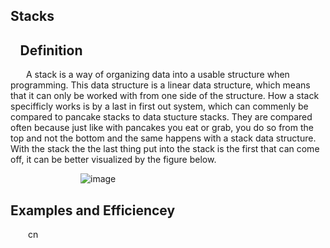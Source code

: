 ## Stacks

## &ensp; Definition
&emsp;&ensp; A stack is a way of organizing data into a usable structure when programming. This data structure is a linear data structure, which means that it can only be worked with from one side of the structure. How a stack specifficly works is by a last in first out system, which can commenly be compared to pancake stacks to data stucture stacks. They are compared often because just like with pancakes you eat or grab, you do so from the top and not the bottom and the same happens with a stack data structure. With the stack the the last thing put into the stack is the first that can come off, it can be better visualized by the figure below. 

&emsp;&emsp;&emsp;&emsp;&emsp;&emsp;&emsp;&emsp;![image](https://user-images.githubusercontent.com/83718823/145653795-9025205f-38f0-4cab-aaf9-04cd1383034e.png)

## Examples and Efficiencey 
&emsp;&emsp;cn
